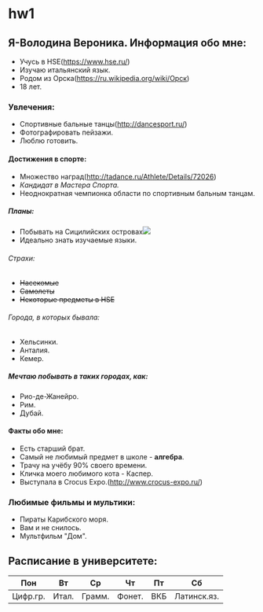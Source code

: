 # hw1
## Я-Володина Вероника. Информация обо мне:
+ Учусь в HSE(https://www.hse.ru/)
+ Изучаю итальянский язык.
+ Родом из Орска(https://ru.wikipedia.org/wiki/Орск)
+ 18 лет.
### Увлечения:
+ Спортивные бальные танцы(http://dancesport.ru/)
+ Фотографировать пейзажи.
+ Люблю готовить.
#### Достижения в спорте:
+ Множество наград(http://tadance.ru/Athlete/Details/72026)
+ *Кандидат в Мастера Спорта.*
+ Неоднократная чемпионка области по спортивным бальным танцам.
##### Планы:
+ Побывать на Сицилийских островах![](http://lend-tour.ru/upload/iblock/30d/56fe2db17f0001016104a0ca2d7154ab.jpg)
+ Идеально знать изучаемые языки.
###### Страхи:
+ ~~Насекомые~~
+ ~~Самолеты~~
+ ~~Некоторые предметы в HSE~~
###### Города, в которых бывала:
+ Хельсинки.
+ Анталия.
+ Кемер.
##### Мечтаю побывать в таких городах, как:
+ Рио-де-Жанейро.
+ Рим.
+ Дубай.
#### Факты обо мне:
+ Есть старший брат.
+ Самый не любимый предмет в школе - **алгебра**.
+ Трачу на учёбу 90% своего времени.
+ Кличка моего любимого кота - Каспер.
+ Выступала в Crocus Expo.(http://www.crocus-expo.ru/)
### Любимые фильмы и мультики:
+ Пираты Карибского моря.
+ Вам и не снилось.
+ Мультфильм "Дом".
## Расписание в университете:
Пон|Вт|Ср|Чт|Пт|Сб
:---:|:---:|:---:|:---:|:---:|:---:
Цифр.гр.|Итал.|Грамм.|Фонет.|ВКБ|Латинск.яз.

